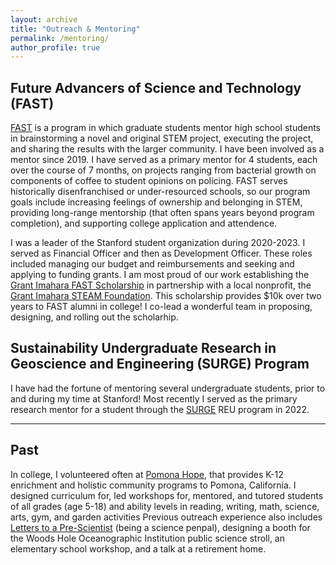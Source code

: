 ```yaml
---
layout: archive
title: "Outreach & Mentoring"
permalink: /mentoring/
author_profile: true
---
```


## Future Advancers of Science and Technology (FAST)

[FAST](https://fast.stanford.edu) is a program in which graduate students mentor high school students in brainstorming a novel and original STEM project, executing the project, and sharing the results with the larger community. I have been involved as a mentor since 2019. I have served as a primary mentor for 4 students, each over the course of 7 months, on projects ranging from bacterial growth on components of coffee to student opinions on policing. FAST serves historically disenfranchised or under-resourced schools, so our program goals include increasing feelings of ownership and belonging in STEM, providing long-range mentorship (that often spans years beyond program completion), and supporting college application and attendence.

I was a leader of the Stanford student organization during 2020-2023. I served as Financial Officer and then as Development Officer. These roles included managing our budget and reimbursements and seeking and applying to funding grants. I am most proud of our work establishing the [Grant Imahara FAST Scholarship](https://www.fastprogram.org/gifs) in partnership with a local nonprofit, the [Grant Imahara STEAM Foundation](https://www.grantimaharafoundation.org). This scholarship provides $10k over two years to FAST alumni in college! I co-lead a wonderful team in proposing, designing, and rolling out the scholarhip. 

## Sustainability Undergraduate Research in Geoscience and Engineering (SURGE) Program
I have had the fortune of mentoring several undergraduate students, prior to and during my time at Stanford! Most recently I served as the primary research mentor for a student through the [SURGE](https://sustainability.stanford.edu/our-community/dei/surge) REU program in 2022. 

***
## Past
In college, I volunteered often at [Pomona Hope](https://www.pomonahope.org), that provides K-12 enrichment and holistic community programs to Pomona, California. I designed curriculum for, led workshops for, mentored, and tutored students of all grades (age 5-18) and ability levels in reading, writing, math, science, arts, gym, and garden activities Previous outreach experience also includes [Letters to a Pre-Scientist](https://prescientist.org) (being a science penpal), designing a booth for the Woods Hole Oceanographic Institution public science stroll, an elementary school workshop, and a talk at a retirement home.